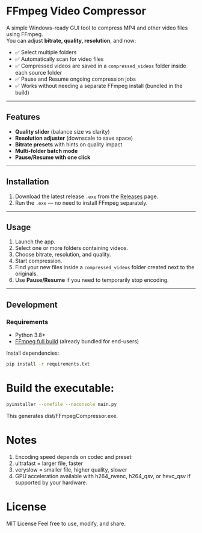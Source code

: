 # FFmpeg Video Compressor

A simple Windows-ready GUI tool to compress MP4 and other video files using FFmpeg.  
You can adjust **bitrate, quality, resolution**, and now:

- ✅ Select multiple folders  
- ✅ Automatically scan for video files  
- ✅ Compressed videos are saved in a `compressed_videos` folder inside each source folder  
- ✅ Pause and Resume ongoing compression jobs  
- ✅ Works without needing a separate FFmpeg install (bundled in the build)  

---

## Features
- **Quality slider** (balance size vs clarity)  
- **Resolution adjuster** (downscale to save space)  
- **Bitrate presets** with hints on quality impact  
- **Multi-folder batch mode**  
- **Pause/Resume with one click**  

---

## Installation
1. Download the latest release `.exe` from the [Releases](../../releases) page.  
2. Run the `.exe` — no need to install FFmpeg separately.  

---

## Usage
1. Launch the app.  
2. Select one or more folders containing videos.  
3. Choose bitrate, resolution, and quality.  
4. Start compression.  
5. Find your new files inside a `compressed_videos` folder created next to the originals.  
6. Use **Pause/Resume** if you need to temporarily stop encoding.  

---

## Development

### Requirements
- Python 3.8+  
- [FFmpeg full build](https://www.gyan.dev/ffmpeg/builds/) (already bundled for end-users)  

Install dependencies:
```bash
pip install -r requirements.txt
```

# Build the executable:
```bash
pyinstaller --onefile --noconsole main.py
```

This generates dist/FFmpegCompressor.exe.

# Notes
1. Encoding speed depends on codec and preset:
2. ultrafast = larger file, faster
3. veryslow = smaller file, higher quality, slower
4. GPU acceleration available with h264_nvenc, h264_qsv, or hevc_qsv if supported by your hardware.

# License
MIT License
Feel free to use, modify, and share.
